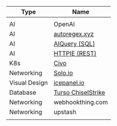 
| Type          | Name                                              |
| ------------- | ------------------------------------------------- |
|               |                                                   |
| AI            | OpenAI                                            |
| AI            | [autoregex.xyz](https://www.autoregex.xyz/)       |
| AI            | [AIQuery (SQL)](https://www.aiquery.co/dashboard) |
| AI            | [HTTPIE (REST)](https://httpie.io/app)            |
| K8s           | [Civo](https://dashboard.civo.com/kubernetes)     |
| Networking    | [Solo.io](https://www.solo.io/solo-academy/)      |
| Visual Design | [icepanel.io](https://icepanel.io)                |
| Database      | [Turso ChiselStrike](https://chiselstrike.com/)   |
| Networking    | webhookthing.com                                  |
| Networking    | upstash                                           |
|               |                                                   |
